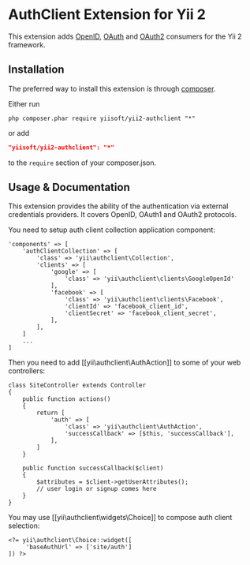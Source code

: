 AuthClient Extension for Yii 2
==============================

This extension adds [OpenID](http://openid.net/), [OAuth](http://oauth.net/) and [OAuth2](http://oauth.net/2/) consumers for the Yii 2 framework.


Installation
------------

The preferred way to install this extension is through [composer](http://getcomposer.org/download/).

Either run

```
php composer.phar require yiisoft/yii2-authclient "*"
```

or add

```json
"yiisoft/yii2-authclient": "*"
```

to the `require` section of your composer.json.


Usage & Documentation
---------------------

This extension provides the ability of the authentication via external credentials providers.
It covers OpenID, OAuth1 and OAuth2 protocols.

You need to setup auth client collection application component:

```
'components' => [
    'authClientCollection' => [
        'class' => 'yii\authclient\Collection',
        'clients' => [
            'google' => [
                'class' => 'yii\authclient\clients\GoogleOpenId'
            ],
            'facebook' => [
                'class' => 'yii\authclient\clients\Facebook',
                'clientId' => 'facebook_client_id',
                'clientSecret' => 'facebook_client_secret',
            ],
        ],
    ]
    ...
]
```

Then you need to add [[yii\authclient\AuthAction]] to some of your web controllers:

```
class SiteController extends Controller
{
    public function actions()
    {
        return [
            'auth' => [
                'class' => 'yii\authclient\AuthAction',
                'successCallback' => [$this, 'successCallback'],
            ],
        ]
    }

    public function successCallback($client)
    {
        $attributes = $client->getUserAttributes();
        // user login or signup comes here
    }
}
```

You may use [[yii\authclient\widgets\Choice]] to compose auth client selection:

```
<?= yii\authclient\Choice::widget([
     'baseAuthUrl' => ['site/auth']
]) ?>
```
